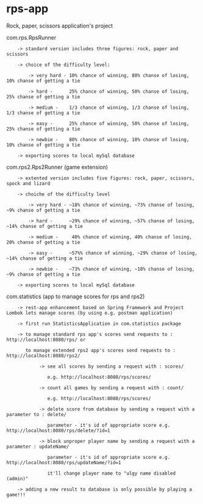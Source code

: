 # rps-app
Rock, paper, scissors application's project

com.rps.RpsRunner

        -> standard version includes three figures: rock, paper and scissors

        -> choice of the difficulty level:

            -> very hard - 10% chance of winning, 80% chanse of losing, 10% chanse of getting a tie

            -> hard -      25% chance of winning, 50% chanse of losing, 25% chanse of getting a tie

            -> medium -    1/3 chance of winning, 1/3 chanse of losing, 1/3 chanse of getting a tie

            -> easy -      25% chance of winning, 50% chanse of losing, 25% chanse of getting a tie

            -> newbie -    80% chance of winning, 10% chanse of losing, 10% chanse of getting a tie

        -> exporting scores to local mySql database


com.rps2.Rps2Runner (game extension)

        -> extented version includes five figures: rock, paper, scissors, spock and lizard

        -> choiche of the difficulty level

            -> very hard - ~18% chance of winning, ~73% chanse of losing, ~9% chanse of getting a tie

            -> hard -      ~29% chance of winning, ~57% chanse of losing, ~14% chanse of getting a tie

            -> medium -     40% chance of winning, 40% chanse of losing, 20% chanse of getting a tie

            -> easy -      ~57%% chance of winning, ~29% chanse of losing, ~14% chanse of getting a tie

            -> newbie -    ~73% chance of winning, ~18% chanse of losing, ~9% chanse of getting a tie

        -> exporting scores to local mySql database


com.statistics (app to manage scores for rps and rps2)

        -> rest-app enhancement based on Spring Framework and Project Lombok lets manage scores (by using e.g. postman application)

        -> first run StatisticsApplication in com.statistics package

        -> to manage standard rps app's scores send requests to : http://localhost:8080/rps/ or

           to manage extended rps2 app's scores send requests to : http://localhost:8080/rps2/

                -> see all scores by sending a request with : scores/

                   e.g. http://localhost:8080/rps/scores/

                -> count all games by sending a request with : count/

                   e.g. http://localhost:8080/rps/scores/

                -> delete score from database by sending a request with a parameter to : delete/

                   parameter - it's id of appropriate score e.g. http://localhost:8080/rps/delete/?id=1

                -> block unproper player name by sending a request with a parameter : updateName/

                   parameter - it's id of appropriate score e.g. http://localhost:8080/rps/updateName/?id=1

                   it'll change player name to "ulgy name disabled (admin)"

        -> adding a new result to database is only possible by playing a game!!!

